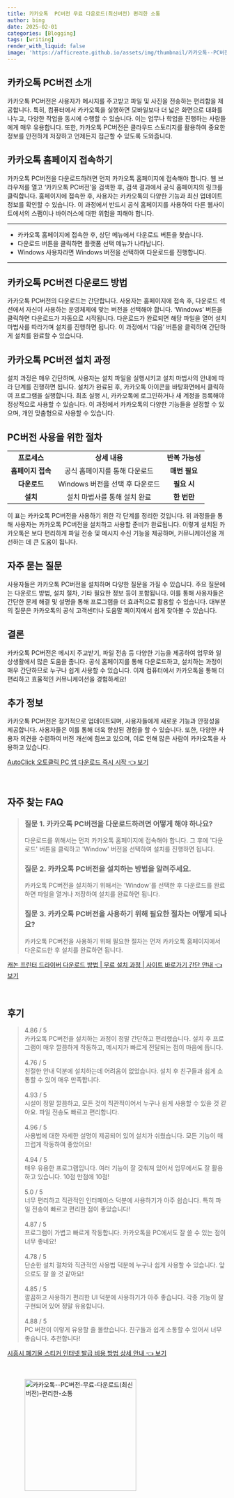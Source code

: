 ```yaml
---
title: 카카오톡  PC버전 무료 다운로드(최신버전) 편리한 소통
author: bing
date: 2025-02-01
categories: [Blogging]
tags: [writing]
render_with_liquid: false
image: 'https://afficreate.github.io/assets/img/thumbnail/카카오톡--PC버전-무료-다운로드(최신버전)-편리한-소통.webp'
---
```



<h2 id='카카오톡_PC버전_소개'>카카오톡 PC버전 소개</h2>

<p>카카오톡 PC버전은 사용자가 메시지를 주고받고 파일 및 사진을 전송하는 편리함을 제공합니다. 특히, 컴퓨터에서 카카오톡을 실행하면 모바일보다 더 넓은 화면으로 대화를 나누고, 다양한 작업을 동시에 수행할 수 있습니다. 이는 업무나 학업을 진행하는 사람들에게 매우 유용합니다. 또한, 카카오톡 PC버전은 클라우드 스토리지를 활용하여 중요한 정보를 안전하게 저장하고 언제든지 접근할 수 있도록 도와줍니다.</p>

<h2 id='카카오톡_홈페이지_접속'>카카오톡 홈페이지 접속하기</h2>

<p>카카오톡 PC버전을 다운로드하려면 먼저 카카오톡 홈페이지에 접속해야 합니다. 웹 브라우저를 열고 ‘카카오톡 PC버전’을 검색한 후, 검색 결과에서 공식 홈페이지의 링크를 클릭합니다. 홈페이지에 접속한 후, 사용자는 카카오톡의 다양한 기능과 최신 업데이트 정보를 확인할 수 있습니다. 이 과정에서 반드시 공식 홈페이지를 사용하여 다른 웹사이트에서의 스팸이나 바이러스에 대한 위험을 피해야 합니다.</p>

<hr />

<ul>
    <li>카카오톡 홈페이지에 접속한 후, 상단 메뉴에서 다운로드 버튼을 찾습니다.</li>
    <li>다운로드 버튼을 클릭하면 플랫폼 선택 메뉴가 나타납니다.</li>
    <li>Windows 사용자라면 Windows 버전을 선택하여 다운로드를 진행합니다.</li>
</ul>

<hr />

<h2 id='카카오톡_PC버전_다운로드_방법'>카카오톡 PC버전 다운로드 방법</h2>

<p>카카오톡 PC버전의 다운로드는 간단합니다. 사용자는 홈페이지에 접속 후, 다운로드 섹션에서 자신이 사용하는 운영체제에 맞는 버전을 선택해야 합니다. ‘Windows’ 버튼을 클릭하면 다운로드가 자동으로 시작됩니다. 다운로드가 완료되면 해당 파일을 열어 설치 마법사를 따라가며 설치를 진행하면 됩니다. 이 과정에서 ‘다음’ 버튼을 클릭하여 간단하게 설치를 완료할 수 있습니다.</p>

<h2 id='카카오톡_PC버전_설치_과정'>카카오톡 PC버전 설치 과정</h2>

<p>설치 과정은 매우 간단하며, 사용자는 설치 파일을 실행시키고 설치 마법사의 안내에 따라 단계를 진행하면 됩니다. 설치가 완료된 후, 카카오톡 아이콘을 바탕화면에서 클릭하여 프로그램을 실행합니다. 최초 실행 시, 카카오톡에 로그인하거나 새 계정을 등록해야 정상적으로 사용할 수 있습니다. 이 과정에서 카카오톡의 다양한 기능들을 설정할 수 있으며, 개인 맞춤형으로 사용할 수 있습니다.</p>

<h2 id='PC버전_사용을_위한_절차'>PC버전 사용을 위한 절차</h2>

<table>
    <tr>
        <td style="text-align: center; height: 17px;"><b>프로세스</b></td>
        <td style="text-align: center; height: 17px;"><b>상세 내용</b></td>
        <td style="text-align: center; height: 17px;"><b>반복 가능성</b></td>
    </tr>
    <tr>
        <td style="text-align: center; height: 17px;"><b>홈페이지 접속</b></td>
        <td style="text-align: center; height: 17px;">공식 홈페이지를 통해 다운로드</td>
        <td style="text-align: center; height: 17px;"><b>매번 필요</b></td>
    </tr>
    <tr>
        <td style="text-align: center; height: 17px;"><b>다운로드</b></td>
        <td style="text-align: center; height: 17px;">Windows 버전을 선택 후 다운로드</td>
        <td style="text-align: center; height: 17px;"><b>필요 시</b></td>
    </tr>
    <tr>
        <td style="text-align: center; height: 17px;"><b>설치</b></td>
        <td style="text-align: center; height: 17px;">설치 마법사를 통해 설치 완료</td>
        <td style="text-align: center; height: 17px;"><b>한 번만</b></td>
    </tr>
</table>

<p>이 표는 카카오톡 PC버전을 사용하기 위한 각 단계를 정리한 것입니다. 위 과정들을 통해 사용자는 카카오톡 PC버전을 설치하고 사용할 준비가 완료됩니다. 이렇게 설치된 카카오톡은 보다 편리하게 파일 전송 및 메시지 수신 기능을 제공하며, 커뮤니케이션을 개선하는 데 큰 도움이 됩니다.</p>

<h2 id='자주_묻는_질문'>자주 묻는 질문</h2>

<p>사용자들은 카카오톡 PC버전을 설치하며 다양한 질문을 가질 수 있습니다. 주요 질문에는 다운로드 방법, 설치 절차, 기타 필요한 정보 등이 포함됩니다. 이를 통해 사용자들은 간단한 문제 해결 및 설명을 통해 프로그램을 더 효과적으로 활용할 수 있습니다. 대부분의 질문은 카카오톡의 공식 고객센터나 도움말 페이지에서 쉽게 찾아볼 수 있습니다.</p>

<h2 id='결론'>결론</h2>

<p>카카오톡 PC버전은 메시지 주고받기, 파일 전송 등 다양한 기능을 제공하여 업무와 일상생활에서 많은 도움을 줍니다. 공식 홈페이지를 통해 다운로드하고, 설치하는 과정이 매우 간단하므로 누구나 쉽게 사용할 수 있습니다. 이제 컴퓨터에서 카카오톡을 통해 더 편리하고 효율적인 커뮤니케이션을 경험하세요!</p>

<h2 id='추가정보'>추가 정보</h2>

<p>카카오톡 PC버전은 정기적으로 업데이트되며, 사용자들에게 새로운 기능과 안정성을 제공합니다. 사용자들은 이를 통해 더욱 향상된 경험을 할 수 있습니다. 또한, 다양한 사용자 의견을 수렴하여 버전 개선에 힘쓰고 있으며, 이로 인해 많은 사람이 카카오톡을 사용하고 있습니다.</p>


<p><a class="click-button" title="AutoClick 오토클릭 PC 앱 다운로드 즉시 시작" href="https://afficreate.github.io/posts/AutoClick-%EC%98%A4%ED%86%A0%ED%81%B4%EB%A6%AD-PC-%EC%95%B1-%EB%8B%A4%EC%9A%B4%EB%A1%9C%EB%93%9C-%EC%A6%89%EC%8B%9C-%EC%8B%9C%EC%9E%91/" rel="dofollow">AutoClick 오토클릭 PC 앱 다운로드 즉시 시작 👈 보기</a></p><br>
<h2 id='자주_찾는_FAQ'>자주 찾는 FAQ</h2>
<div itemscope="" itemtype="https://schema.org/FAQPage"> 
<blockquote> 
<div itemscope="" itemprop="mainEntity" itemtype="https://schema.org/Question"> 
<h3 itemprop="name">질문 1. 카카오톡 PC버전을 다운로드하려면 어떻게 해야 하나요?</h3> 
<div itemscope="" itemprop="acceptedAnswer" itemtype="https://schema.org/Answer"> 
<span itemprop="text"> 
<p>다운로드를 위해서는 먼저 카카오톡 홈페이지에 접속해야 합니다. 그 후에 '다운로드' 버튼을 클릭하고 'Window' 버전을 선택하여 설치를 진행하면 됩니다.</p> 
</span> 
</div> 
</div> 

<div itemscope="" itemprop="mainEntity" itemtype="https://schema.org/Question"> 
<h3 itemprop="name">질문 2. 카카오톡 PC버전을 설치하는 방법을 알려주세요.</h3> 
<div itemscope="" itemprop="acceptedAnswer" itemtype="https://schema.org/Answer"> 
<span itemprop="text"> 
<p>카카오톡 PC버전을 설치하기 위해서는 'Window'를 선택한 후 다운로드를 완료하면 파일을 열거나 저장하여 설치를 완료하면 됩니다.</p> 
</span> 
</div> 
</div> 

<div itemscope="" itemprop="mainEntity" itemtype="https://schema.org/Question"> 
<h3 itemprop="name">질문 3. 카카오톡 PC버전을 사용하기 위해 필요한 절차는 어떻게 되나요?</h3> 
<div itemscope="" itemprop="acceptedAnswer" itemtype="https://schema.org/Answer"> 
<span itemprop="text"> 
<p>카카오톡 PC버전을 사용하기 위해 필요한 절차는 먼저 카카오톡 홈페이지에서 다운로드한 후 설치를 완료하면 됩니다.</p> 
</span> 
</div> 
</div> 
</blockquote> 
</div>
<p><a class="click-button" title="캐논 프린터 드라이버 다운로드 방법 | 무료 설치 과정 | 사이트 바로가기 간단 안내" href="https://afficreate.github.io/posts/%EC%BA%90%EB%85%BC-%ED%94%84%EB%A6%B0%ED%84%B0-%EB%93%9C%EB%9D%BC%EC%9D%B4%EB%B2%84-%EB%8B%A4%EC%9A%B4%EB%A1%9C%EB%93%9C-%EB%B0%A9%EB%B2%95-%EB%AC%B4%EB%A3%8C-%EC%84%A4%EC%B9%98-%EA%B3%BC%EC%A0%95-%EC%82%AC%EC%9D%B4%ED%8A%B8-%EB%B0%94%EB%A1%9C%EA%B0%80%EA%B8%B0-%EA%B0%84%EB%8B%A8-%EC%95%88%EB%82%B4/" rel="dofollow">캐논 프린터 드라이버 다운로드 방법 | 무료 설치 과정 | 사이트 바로가기 간단 안내 👈 보기</a></p><br>
<h2 id='후기'>후기</h2>
<div itemscope itemtype="https://schema.org/Product">
  <blockquote>
  <div itemprop="review" itemscope itemtype="https://schema.org/Review">
      <div itemprop="reviewRating" itemscope itemtype="https://schema.org/Rating"> <span itemprop="ratingValue">4.86</span> / <span itemprop="bestRating">5</span> </div>
      <span itemprop="reviewBody">카카오톡 PC버전을 설치하는 과정이 정말 간단하고 편리했습니다. 설치 후 프로그램이 매우 깔끔하게 작동하고, 메시지가 빠르게 전달되는 점이 마음에 듭니다.</span>
  </div>
  <br>
  <div itemprop="review" itemscope itemtype="https://schema.org/Review">
      <div itemprop="reviewRating" itemscope itemtype="https://schema.org/Rating"> <span itemprop="ratingValue">4.76</span> / <span itemprop="bestRating">5</span> </div>
      <span itemprop="reviewBody">친절한 안내 덕분에 설치하는데 어려움이 없었습니다. 설치 후 친구들과 쉽게 소통할 수 있어 매우 만족합니다.</span>
  </div>
  <br>
  <div itemprop="review" itemscope itemtype="https://schema.org/Review">
      <div itemprop="reviewRating" itemscope itemtype="https://schema.org/Rating"> <span itemprop="ratingValue">4.93</span> / <span itemprop="bestRating">5</span> </div>
      <span itemprop="reviewBody">시설이 정말 깔끔하고, 모든 것이 직관적이어서 누구나 쉽게 사용할 수 있을 것 같아요. 파일 전송도 빠르고 편리합니다.</span>
  </div>
  <br>
  <div itemprop="review" itemscope itemtype="https://schema.org/Review">
      <div itemprop="reviewRating" itemscope itemtype="https://schema.org/Rating"> <span itemprop="ratingValue">4.96</span> / <span itemprop="bestRating">5</span> </div>
      <span itemprop="reviewBody">사용법에 대한 자세한 설명이 제공되어 있어 설치가 쉬웠습니다. 모든 기능이 매끄럽게 작동하여 좋았어요!</span>
  </div>
  <br>
  <div itemprop="review" itemscope itemtype="https://schema.org/Review">
      <div itemprop="reviewRating" itemscope itemtype="https://schema.org/Rating"> <span itemprop="ratingValue">4.94</span> / <span itemprop="bestRating">5</span> </div>
      <span itemprop="reviewBody">매우 유용한 프로그램입니다. 여러 기능이 잘 갖춰져 있어서 업무에서도 잘 활용하고 있습니다. 10점 만점에 10점!</span>
  </div>
  <br>
  <div itemprop="review" itemscope itemtype="https://schema.org/Review">
      <div itemprop="reviewRating" itemscope itemtype="https://schema.org/Rating"> <span itemprop="ratingValue">5.0</span> / <span itemprop="bestRating">5</span> </div>
      <span itemprop="reviewBody">너무 편리하고 직관적인 인터페이스 덕분에 사용하기가 아주 쉽습니다. 특히 파일 전송이 빠르고 편리한 점이 좋았습니다!</span>
  </div>
  <br>
  <div itemprop="review" itemscope itemtype="https://schema.org/Review">
      <div itemprop="reviewRating" itemscope itemtype="https://schema.org/Rating"> <span itemprop="ratingValue">4.87</span> / <span itemprop="bestRating">5</span> </div>
      <span itemprop="reviewBody">프로그램이 가볍고 빠르게 작동합니다. 카카오톡을 PC에서도 잘 쓸 수 있는 점이 너무 좋네요!</span>
  </div>
  <br>
  <div itemprop="review" itemscope itemtype="https://schema.org/Review">
      <div itemprop="reviewRating" itemscope itemtype="https://schema.org/Rating"> <span itemprop="ratingValue">4.78</span> / <span itemprop="bestRating">5</span> </div>
      <span itemprop="reviewBody">단순한 설치 절차와 직관적인 사용법 덕분에 누구나 쉽게 사용할 수 있습니다. 앞으로도 잘 쓸 것 같아요!</span>
  </div>
  <br>
  <div itemprop="review" itemscope itemtype="https://schema.org/Review">
      <div itemprop="reviewRating" itemscope itemtype="https://schema.org/Rating"> <span itemprop="ratingValue">4.85</span> / <span itemprop="bestRating">5</span> </div>
      <span itemprop="reviewBody">깔끔하고 사용하기 편리한 UI 덕분에 사용하기가 아주 좋습니다. 각종 기능이 잘 구현되어 있어 정말 유용합니다.</span>
  </div>
  <br>
  <div itemprop="review" itemscope itemtype="https://schema.org/Review">
      <div itemprop="reviewRating" itemscope itemtype="https://schema.org/Rating"> <span itemprop="ratingValue">4.88</span> / <span itemprop="bestRating">5</span> </div>
      <span itemprop="reviewBody">PC 버전이 이렇게 유용할 줄 몰랐습니다. 친구들과 쉽게 소통할 수 있어서 너무 좋습니다. 추천합니다!</span>
  </div>
  </blockquote>
</div>
<p><a class="click-button" title="시흥시 폐기물 스티커 인터넷 발급 비용 방법 상세 안내" href="https://afficreate.github.io/posts/%EC%8B%9C%ED%9D%A5%EC%8B%9C-%ED%8F%90%EA%B8%B0%EB%AC%BC-%EC%8A%A4%ED%8B%B0%EC%BB%A4-%EC%9D%B8%ED%84%B0%EB%84%B7-%EB%B0%9C%EA%B8%89-%EB%B9%84%EC%9A%A9-%EB%B0%A9%EB%B2%95-%EC%83%81%EC%84%B8-%EC%95%88%EB%82%B4/" rel="dofollow">시흥시 폐기물 스티커 인터넷 발급 비용 방법 상세 안내 👈 보기</a></p><br>
<figure class="image"><img src="https://afficreate.github.io/assets/img/thumbnail/카카오톡--PC버전-무료-다운로드(최신버전)-편리한-소통.webp" alt="카카오톡--PC버전-무료-다운로드(최신버전)-편리한-소통" width="256" height="256"></figure>